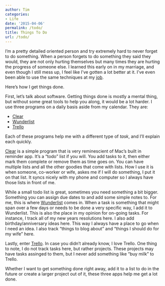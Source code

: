```yaml
---
author: Tim
categories:
- Life
date: '2015-04-06'
permalink: /todo/
title: Things To Do
url: /todo/
---
```


I’m a pretty detailed oriented person and try extremely hard to never forget to do something. When a person forgets to do something they said they would, they are not only hurting themselves but many times they are hurting the progress of someone else. I learned this early on in my marriage, and even though I still mess up, I feel like I’ve gotten a lot better at it. I’ve even been able to use the same techniques at my [job][1].

<!--more-->

Here’s how I get things done.

First, let’s talk about software. Getting things done is mostly a mental thing, but without some great tools to help you along, it would be a lot harder. I use three programs on a daily basis aside from my calendar. They are:

  * [Clear][2]
  * [Wunderlist][3]
  * [Trello][4]

Each of these programs help me with a different type of *task*, and I’ll explain each quickly.

[Clear][2] is a simple program that is very reminescient of Mac’s built in reminder app. It’s a “todo” list if you will. You add tasks to it, then either mark them complete or remove them as time goes on. You can have multiple lists and all the other goodies that come with lists. How I use it is when someone, co-worker or wife, askes me if I will do something, I put it on that list. It syncs nicely with my phone and computer so I always have those lists in front of me.

While a small todo list is great, sometimes you need something a bit bigger. Something you can assign due dates to and add some simple notes to. For me, this is where [Wunderlist][5] comes in. When a task is something that might span over a few days or needs to be done a very specific way, I add it to Wunderlist. This is also the place in my opinion for on-going tasks. For instance, I track all of my new years resolutions here. I also add birthday/anniversary ideas here. This way I always have a place to go when I need an idea. I also track “things to blog about” and “things I should do for my wife” here.

Lastly, enter [Trello][4]. In case you didn’t already know, I love Trello. One thing to note, I do not track tasks here, but rather projects. These projects may have tasks assinged to them, but I never add something like “buy milk” to Trello.

Whether I want to get something done right away, add it to a list to do in the future or create a larger project out of it, these three apps help me get a lot done.

 [1]: http://theironyard.com
 [2]: http://realmacsoftware.com/clear
 [3]: https://www.wunderlist.com
 [4]: https://trello.com/twhitacre/recommend
 [5]: https://www.wunderlist.com/#/lists/inbox
 